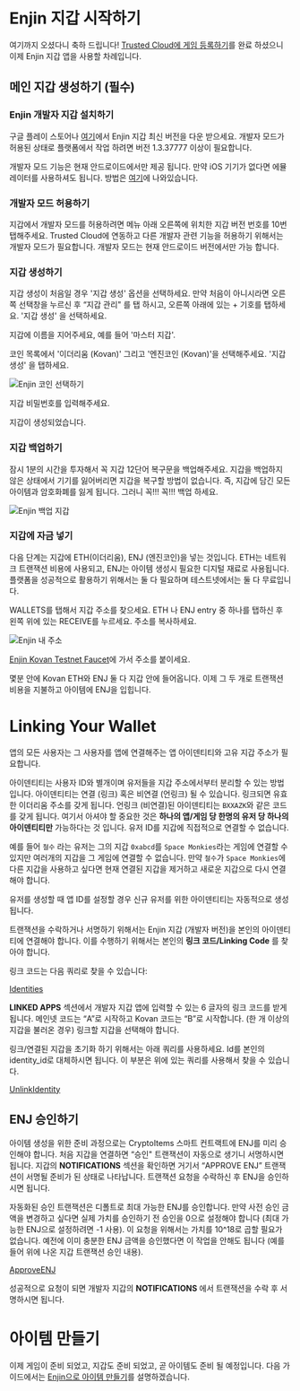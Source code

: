 # Enjin 지갑 시작하기

여기까지 오셨다니 축하 드립니다! [Trusted Cloud에 게임 등록하기](registering-game.md)를 완료 하셨으니 이제 Enjin 지갑 앱을 사용할 차례입니다.

## 메인 지갑 생성하기 (필수)

### Enjin 개발자 지갑 설치하기

구글 플레이 스토어나 [여기](https://drive.google.com/open?id=1zKcWWweKaL8ITpabOZHI6IuU80g5LnHA)에서 Enjin 지갑 최신 버전을 다운 받으세요. 개발자 모드가 허용된 상태로 플랫폼에서 작업 하려면 버전 1.3.37777 이상이 필요합니다.

개발자 모드 기능은 현재 안드로이드에서만 제공 됩니다. 만약 iOS 기기가 없다면 에뮬레이터를 사용하셔도 됩니다. 방법은 [여기](https://forum.enjin.io/threads/link-not-available-in-ios-wallet.10/)에 나와있습니다.

### 개발자 모드 허용하기

지갑에서 개발자 모드를 허용하려면 메뉴 아래 오른쪽에 위치한 지갑 버전 번호를 10번 탭해주세요. Trusted Cloud에 연동하고 다른 개발자 관련 기능을 허용하기 위해서는 개발자 모드가 필요합니다. 개발자 모드는 현재 안드로이드 버전에서만 가능 합니다.

### 지갑 생성하기

지갑 생성이 처음일 경우 '지갑 생성' 옵션을 선택하세요. 만약 처음이 아니시라면 오른쪽 선택창을 누르신 후 “지갑 관리" 를 탭 하시고, 오른쪽 아래에 있는 + 기호를 탭하세요. '지갑 생성' 을 선택하세요.

지갑에 이름을 지어주세요, 예를 들어 '마스터 지갑'.

코인 목록에서 '이더리움 (Kovan)' 그리고 '엔진코인 (Kovan)'을 선택해주세요. '지갑 생성' 을 탭하세요.

![Enjin 코인 선택하기](../docs/images/wallet_select_coins.png)

지갑 비밀번호를 입력해주세요.

지갑이 생성되었습니다.

### 지갑 백업하기

잠시 1분의 시간을 투자해서 꼭 지갑 12단어 복구문을 백업해주세요. 지갑을 백업하지 않은 상태에서 기기를 잃어버리면 지갑을 복구할 방법이 없습니다. 즉, 지갑에 담긴 모든 아이템과 암호화폐를 잃게 됩니다. 그러니 꼭!!! 꼭!!! 백업 하세요.

![Enjin 백업 지갑](../docs/images/wallet_master_wallet.png)

### 지갑에 자금 넣기

다음 단계는 지갑에 ETH(이더리움), ENJ (엔진코인)을 넣는 것입니다. ETH는 네트워크 트랜잭션 비용에 사용되고, ENJ는 아이템 생성시 필요한 디지털 재료로 사용됩니다. 플랫폼을 성공적으로 활용하기 위해서는 둘 다 필요하며 테스트넷에서는 둘 다 무료입니다.

WALLETS를 탭해서 지갑 주소를 찾으세요. ETH 나 ENJ entry 중 하나를 탭하신 후 왼쪽 위에 있는 RECEIVE를 누르세요. 주소를 복사하세요.

![Enjin 내 주소](../docs/images/wallet_get_address.png)

[Enjin Kovan Testnet Faucet](https://kovan.faucet.enjin.io/)에 가서 주소를 붙이세요.

몇분 안에 Kovan ETH와 ENJ 둘 다 지갑 안에 들어옵니다. 이제 그 두 개로 트랜잭션 비용을 지불하고 아이템에 ENJ을 입힙니다.

# Linking Your Wallet

앱의 모든 사용자는 그 사용자를 앱에 연결해주는 앱 아이덴티티와 고유 지갑 주소가 필요합니다.

아이덴티티는 사용자 ID와 별개이며 유저들을 지갑 주소에서부터 분리할 수 있는 방법입니다. 아이덴티티는 연결 (링크) 혹은 비연결 (언링크) 될 수 있습니다. 링크되면 유효한 이더리움 주소를 갖게 됩니다. 언링크 (비연결)된 아이덴티티는 `BXXAZK`와 같은 코드를 갖게 됩니다. 여기서 아셔야 할 중요한 것은 **하나의 앱/게임 당 한명의 유저 당 하나의 아이덴티티만** 가능하다는 것 입니다. 유저 ID를 지갑에 직접적으로 연결할 수 없습니다.

예를 들어 `철수` 라는 유저는 그의 지갑 `0xabcd`를 `Space Monkies`라는 게임에 연결할 수 있지만 여러개의 지갑을 그 게임에 연결할 수 없습니다. 만약 `철수`가 `Space Monkies`에 다른 지갑을 사용하고 싶다면 현재 연결된 지갑을 제거하고 새로운 지갑으로 다시 연결해야 합니다.

유저를 생성할 때 앱 ID를 설정할 경우 신규 유저를 위한 아이덴티티는 자동적으로 생성됩니다.

트랜잭션을 수락하거나 서명하기 위해서는 Enjin 지갑 (개발자 버전)을 본인의 아이덴티티에 연결해야 합니다. 이를 수행하기 위해서는 본인의  **링크 코드/Linking Code** 를 찾아야 합니다.

링크 코드는 다음 쿼리로 찾을 수 있습니다:

[Identities](../examples/Identities.gql)


**LINKED APPS** 섹션에서 개발자 지갑 앱에 입력할 수 있는 6 글자의 링크 코드를 받게 됩니다. 메인넷 코드는 “A”로 시작하고 Kovan 코드는 “B”로 시작합니다. (한 개 이상의 지갑을 불러온 경우) 링크할 지갑을 선택해야 합니다.

링크/연결된 지갑을 초기화 하기 위해서는 아래 쿼리를 사용하세요. Id를 본인의 identity_id로 대체하시면 됩니다. 이 부분은 위에 있는 쿼리를 사용해서 찾을 수 있습니다.

[UnlinkIdentity](../examples/UnlinkIdentity.gql)


## ENJ 승인하기

아이템 생성을 위한 준비 과정으로는 CryptoItems 스마트 컨트랙트에 ENJ를 미리 승인해야 합니다. 처음 지갑을 연결하면 “승인" 트랜잭션이 자동으로 생기니 서명하시면 됩니다. 지갑의 **NOTIFICATIONS** 섹션을 확인하면 거기서 “APPROVE ENJ” 트랜잭션이 서명될 준비가 된 상태로 나타납니다. 트랜잭션 요청을 수락하신 후 ENJ을 승인하시면 됩니다.

자동화된 승인 트랜잭션은 디폴트로 최대 가능한 ENJ를 승인합니다. 만약 사전 승인 금액을 변경하고 싶다면 실제 가치를 승인하기 전 승인을 0으로 설정해야 합니다 (최대 가능한 ENJ으로 설정하려면 -1 사용). 이 요청을 위해서는 가치를 10^18로 곱할 필요가 없습니다. 예전에 이미 충분한 ENJ 금액을 승인했다면 이 작업을 안해도 됩니다 (예를 들어 위에 나온 지갑 트랜잭션 승인 내용).

[ApproveENJ](../examples/ApproveENJ.gql)


성공적으로 요청이 되면 개발자 지갑의 **NOTIFICATIONS** 에서 트랜잭션을 수락 후 서명하시면 됩니다.

# 아이템 만들기

이제 게임이 준비 되었고, 지갑도 준비 되었고, 곧 아이템도 준비 될 예정입니다. 다음 가이드에서는 [Enjin으로 아이템 만들기](creating-items.md)를 설명하겠습니다.

